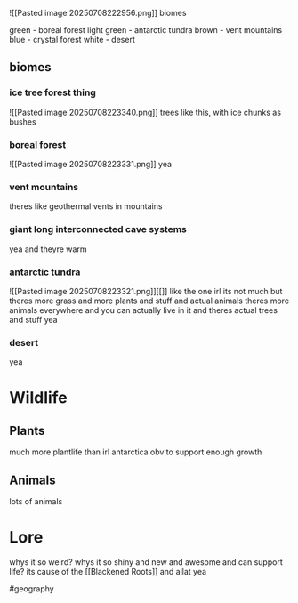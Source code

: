 ![[Pasted image 20250708222956.png]]
biomes

green - boreal forest
light green - antarctic tundra
brown - vent mountains
blue - crystal forest
white - desert

## biomes
### ice tree forest thing
![[Pasted image 20250708223340.png]]
trees like this, with ice chunks as bushes
### boreal forest
![[Pasted image 20250708223331.png]]
yea
### vent mountains
theres like geothermal vents in mountains
### giant long interconnected cave systems
yea and theyre warm
### antarctic tundra
![[Pasted image 20250708223321.png]][[]]
like the one irl its not much but theres more grass and more plants and stuff and actual animals theres more animals everywhere and you can actually live in it and theres actual trees and stuff yea
### desert
yea

# Wildlife
## Plants
much more plantlife than irl antarctica obv to support enough growth 
## Animals
lots of animals

# Lore
whys it so weird? whys it so shiny and new and awesome and can support life? its cause of the [[Blackened Roots]] and allat yea


#geography